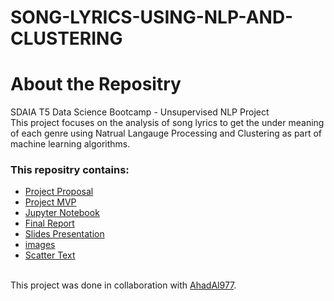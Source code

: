 # SONG-LYRICS-USING-NLP-AND-CLUSTERING
# About the Repositry
SDAIA T5 Data Science Bootcamp - Unsupervised NLP Project <br>
This project focuses on the analysis of song lyrics to get the under meaning of each genre using Natrual Langauge Processing and Clustering as part of machine learning algorithms.
### This repositry contains:
- [Project Proposal](https://github.com/renad-albishri/SONG-LYRICS-USING-NLP-AND-CLUSTERING/blob/main/Song%20Lyrics%20Proposal.md)
- [Project MVP](https://github.com/renad-albishri/SONG-LYRICS-USING-NLP-AND-CLUSTERING/blob/main/Song%20Lyrics%20MVP.md)
- [Jupyter Notebook](https://github.com/renad-albishri/SONG-LYRICS-USING-NLP-AND-CLUSTERING/tree/main/Jupyter%20Notebook)
- [Final Report](https://github.com/renad-albishri/SONG-LYRICS-USING-NLP-AND-CLUSTERING/blob/main/Song%20Lyric%20Final%20Report.md)
- [Slides Presentation](https://github.com/renad-albishri/SONG-LYRICS-USING-NLP-AND-CLUSTERING/blob/main/Song%20Lyrics%20NLP%20%26%20Clustering.pdf)
- [images](https://github.com/renad-albishri/SONG-LYRICS-USING-NLP-AND-CLUSTERING/tree/main/images)
- [Scatter Text](http://localhost:8888/view/Desktop/Project-NLP-Clustering/Song-Lyrics-NLP-Clustering/language_compare2.html)

<br/> This project was done in collaboration with [AhadAl977](https://github.com/AhadAl977).
